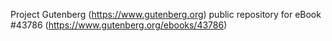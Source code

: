 Project Gutenberg (https://www.gutenberg.org) public repository for eBook #43786 (https://www.gutenberg.org/ebooks/43786)
